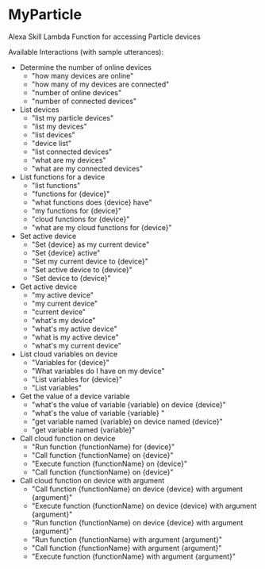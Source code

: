# MyParticle

Alexa Skill Lambda Function for accessing Particle devices

Available Interactions (with sample utterances):

* Determine the number of online devices
  * "how many devices are online"
  * "how many of my devices are connected"
  * "number of online devices"
  * "number of connected devices"
* List devices
  * "list my particle devices"
  * "list my devices"
  * "list devices"
  * "device list"
  * "list connected devices"
  * "what are my devices"
  * "what are my connected devices"
* List functions for a device
  * "list functions"
  * "functions for {device}"
  * "what functions does {device} have"
  * "my functions for {device}"
  * "cloud functions for {device}"
  * "what are my cloud functions for {device}"
* Set active device
  * "Set {device} as my current device"
  * "Set {device} active"
  * "Set my current device to {device}"
  * "Set active device to {device}"
  * "Set device to {device}"
* Get active device
  * "my active device"
  * "my current device"
  * "current device"
  * "what's my device"
  * "what's my active device"
  * "what is my active device"
  * "what's my current device"
* List cloud variables on device
  * "Variables for {device}"
  * "What variables do I have on my device"
  * "List variables for {device}"
  * "List variables"
* Get the value of a device variable
  * "what's the value of variable {variable} on device {device}"
  * "what's the value of variable {variable} "
  * "get variable named {variable} on device named {device}"
  * "get variable named {variable}"
* Call cloud function on device
  * "Run function {functionName} for {device}"
  * "Call function {functionName} on {device}"
  * "Execute function {functionName} on {device}"
  * "Call function {functionName} on {device}"
* Call cloud function on device with argument
  * "Call function {functionName} on device {device} with argument {argument}"
  * "Execute function {functionName} on device {device} with argument {argument}"
  * "Run function {functionName} on device {device} with argument {argument}"
  * "Run function {functionName} with argument {argument}"
  * "Call function {functionName} with argument {argument}"
  * "Execute function {functionName} with argument {argument}"

